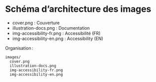 # Schéma d’architecture des images

- cover.png : Couverture
- illustration-docs.png : Documentation
- img-accessibility-fr.png : Accessibilité (FR)
- img-accessibility-en.png : Accessibility (EN)

Organisation :
```
images/
  cover.png
  illustration-docs.png
  img-accessibility-fr.png
  img-accessibility-en.png
```
